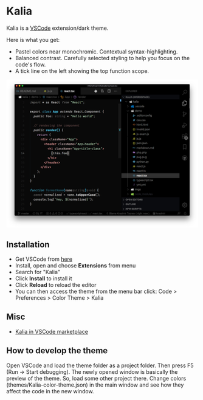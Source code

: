 # Kalia

Kalia is a [VSCode](https://code.visualstudio.com/) extension/dark theme.

Here is what you get:

- Pastel colors near monochromic. Contextual syntax-highlighting.
- Balanced contrast. Carefully selected styling to help you focus on the code's flow.
- A tick line on the left showing the top function scope.

![Kalia VSCode Theme](./kalia.png)

## Installation

- Get VSCode from [here](https://code.visualstudio.com/)
- Install, open and choose **Extensions** from menu
- Search for "Kalia"
- Click **Install** to install it
- Click **Reload** to reload the editor
- You can then access the theme from the menu bar click: Code > Preferences > Color Theme > Kalia

## Misc

- [Kalia in VSCode marketplace](https://marketplace.visualstudio.com/items?itemName=krasimir.kalia)

## How to develop the theme

Open VSCode and load the theme folder as a project folder. Then press F5 (Run -> Start debugging). The newly opened window is basically the preview of the theme. So, load some other project there. Change colors (themes/Kalia-color-theme.json) in the main window and see how they affect the code in the new window.
